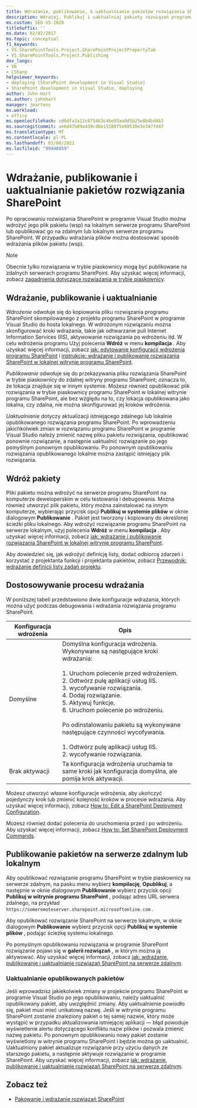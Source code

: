 ```yaml
---
title: Wdrażanie, publikowanie, & uaktualnianie pakietów rozwiązania SharePoint
description: Wdrażaj, Publikuj i uaktualniaj pakiety rozwiązań programu SharePoint. Dostosuj proces wdrażania. Publikowanie pakietów na serwerze zdalnym lub lokalnym.
ms.custom: SEO-VS-2020
titleSuffix: ''
ms.date: 02/02/2017
ms.topic: conceptual
f1_keywords:
- VS.SharePointTools.Project.SharePointProjectPropertyTab
- VS.SharePointTools.Project.Publishing
dev_langs:
- VB
- CSharp
helpviewer_keywords:
- deploying [SharePoint development in Visual Studio]
- SharePoint development in Visual Studio, deploying
author: John-Hart
ms.author: johnhart
manager: jmartens
ms.workload:
- office
ms.openlocfilehash: cd0dfa3a12c675463c46e93aa0d5b25e8b4bd4b2
ms.sourcegitcommit: ae6d47b09a439cd0e13180f5e89510e3e347fd47
ms.translationtype: MT
ms.contentlocale: pl-PL
ms.lasthandoff: 02/08/2021
ms.locfileid: "99948859"
---
```

# <a name="deploy-publish-and-upgrade-sharepoint-solution-packages"></a>Wdrażanie, publikowanie i uaktualnianie pakietów rozwiązania SharePoint
  Po opracowaniu rozwiązania SharePoint w programie Visual Studio można wdrożyć jego plik pakietu (wsp) na lokalnym serwerze programu SharePoint lub opublikować go na zdalnym lub lokalnym serwerze programu SharePoint. W przypadku wdrażania plików można dostosować sposób wdrażania plików pakietu (wsp).

> [!NOTE]
> Obecnie tylko rozwiązania w trybie piaskownicy mogą być publikowane na zdalnych serwerach programu SharePoint. Aby uzyskać więcej informacji, zobacz [zagadnienia dotyczące rozwiązania w trybie piaskownicy](../sharepoint/sandboxed-solution-considerations.md).

## <a name="deploy-publish-and-upgrade"></a>Wdrażanie, publikowanie i uaktualnianie
 *Wdrożenie* odwołuje się do kopiowania pliku rozwiązania programu SharePoint skompilowanego z projektu programu SharePoint w programie Visual Studio do hosta lokalnego. W wdrożonym rozwiązaniu można skonfigurować kroki wdrażania, takie jak odtwarzanie puli Internet Information Services (IIS), aktywowanie rozwiązania po wdrożeniu itd. W celu wdrożenia programu Użyj polecenia **Wdróż** w menu **kompilacja** . Aby uzyskać więcej informacji, zobacz [jak: edytowanie konfiguracji wdrożenia programu SharePoint](../sharepoint/how-to-edit-a-sharepoint-deployment-configuration.md) i [instrukcje: wdrażanie i publikowanie rozwiązania SharePoint w lokalnej witrynie programu SharePoint](../sharepoint/how-to-deploy-and-publish-a-sharepoint-solution-to-a-local-sharepoint-site.md).

 *Publikowanie* odwołuje się do przekazywania pliku rozwiązania SharePoint w trybie piaskownicy do zdalnej witryny programu SharePoint; oznacza to, że lokacja znajduje się w innym systemie. Możesz również opublikować plik rozwiązania w trybie piaskownicy programu SharePoint w lokalnej witrynie programu SharePoint, ale bez względu na to, czy lokacja opublikowana jako lokalna, czy zdalna, nie można skonfigurować jej kroków wdrożenia.

 *Uaktualnianie* dotyczy aktualizacji istniejącego zdalnego lub lokalnie opublikowanego rozwiązania programu SharePoint. Po wprowadzeniu jakichkolwiek zmian w rozwiązaniu programu SharePoint w programie Visual Studio należy zmienić nazwę pliku pakietu rozwiązania, opublikować ponownie rozwiązanie, a następnie uaktualnić rozwiązanie po jego pomyślnym ponownym opublikowaniu. Po ponownym opublikowaniu rozwiązania opublikowanego lokalnie można zastąpić istniejący plik rozwiązania.

## <a name="deploy-packages"></a>Wdróż pakiety
 Pliki pakietu można wdrożyć na serwerze programu SharePoint na komputerze deweloperskim w celu testowania i debugowania. Można również utworzyć plik pakietu, który można zainstalować na innym komputerze, wybierając przycisk opcji **Publikuj w systemie plików** w oknie dialogowym **Publikowanie** . Pakiet jest tworzony i kopiowany do określonej ścieżki pliku lokalnego. Aby wdrożyć rozwiązanie programu SharePoint na serwerze lokalnym, użyj polecenia **Wdróż** w menu **kompilacja** . Aby uzyskać więcej informacji, zobacz [jak: wdrażanie i publikowanie rozwiązania SharePoint w lokalnej witrynie programu SharePoint](../sharepoint/how-to-deploy-and-publish-a-sharepoint-solution-to-a-local-sharepoint-site.md).

 Aby dowiedzieć się, jak wdrożyć definicję listy, dodać odbiorcę zdarzeń i korzystać z projektanta funkcji i projektanta pakietów, zobacz [Przewodnik: wdrażanie definicji listy zadań projektu](../sharepoint/walkthrough-deploying-a-project-task-list-definition.md).

## <a name="customize-the-deployment-process"></a>Dostosowywanie procesu wdrażania
 W poniższej tabeli przedstawiono dwie konfiguracje wdrażania, których można użyć podczas debugowania i wdrażania rozwiązania programu SharePoint.

|Konfiguracja wdrożenia|Opis|
|------------------------------|-----------------|
|Domyślne|Domyślna konfiguracja wdrożenia. Wykonywane są następujące kroki wdrażania:<br /><br /> 1. Uruchom polecenie przed wdrożeniem.<br />2. Odtwórz pulę aplikacji usług IIS.<br />3. wycofywanie rozwiązania.<br />4. Dodaj rozwiązanie.<br />5. Aktywuj funkcje.<br />6. Uruchom polecenie po wdrożeniu.<br /><br /> Po odinstalowaniu pakietu są wykonywane następujące czynności wycofywania.<br /><br /> 1. Odtwórz pulę aplikacji usług IIS.<br />2. wycofywanie rozwiązania.|
|Brak aktywacji|Ta konfiguracja wdrożenia uruchamia te same kroki jak konfiguracja domyślna, ale pomija krok aktywacji.|

 Możesz utworzyć własne konfiguracje wdrożenia, aby ukończyć pojedynczy krok lub zmienić kolejność kroków w procesie wdrażania. Aby uzyskać więcej informacji, zobacz [How to: Edit a SharePoint Deployment Configuration](../sharepoint/how-to-edit-a-sharepoint-deployment-configuration.md).

 Możesz również dodać polecenia do uruchomienia przed i po wdrożeniu. Aby uzyskać więcej informacji, zobacz [How to: Set SharePoint Deployment Commands](../sharepoint/how-to-set-sharepoint-deployment-commands.md).

## <a name="publish-packages-to-a-remote-or-local-server"></a>Publikowanie pakietów na serwerze zdalnym lub lokalnym
 Aby opublikować rozwiązanie programu SharePoint w trybie piaskownicy na serwerze zdalnym, na pasku menu wybierz **kompilację**, **Opublikuj**, a następnie w oknie dialogowym **Publikowanie** wybierz przycisk opcji **Publikuj w witrynie programu SharePoint** , podając adres URL serwera zdalnego, na przykład `https://someremoteserver.sharepoint.microsoftonline.com` .

 Aby opublikować rozwiązanie SharePoint na serwerze lokalnym, w oknie dialogowym **Publikowanie** wybierz przycisk opcji **Publikuj w systemie plików** , podając ścieżkę systemu lokalnego.

 Po pomyślnym opublikowaniu rozwiązania w programie SharePoint rozwiązanie pojawi się w **galerii rozwiązań** , w którym można ją aktywować. Aby uzyskać więcej informacji, zobacz [jak: wdrażanie, publikowanie i uaktualnianie rozwiązań SharePoint na serwerze zdalnym](../sharepoint/how-to-deploy-publish-and-upgrade-sharepoint-solutions-on-a-remote-server.md).

### <a name="upgrade-published-packages"></a>Uaktualnianie opublikowanych pakietów
 Jeśli wprowadzisz jakiekolwiek zmiany w projekcie programu SharePoint w programie Visual Studio po jego opublikowaniu, należy uaktualnić opublikowany pakiet, aby uwzględnić zmiany. Aby uaktualnienie powiodło się, pakiet musi mieć unikatową nazwę. Jeśli w witrynie programu SharePoint zostanie znaleziony pakiet o tej samej nazwie, który może wystąpić w przypadku aktualizowania istniejącej aplikacji — błąd powoduje wyświetlenie alertu dotyczącego konfliktu nazw plików i pozwala zmienić nazwę pakietu. Po ponownym opublikowaniu nowy pakiet zostanie wyświetlony w witrynie programu SharePoint i będzie można go uaktualnić. Uaktualniony pakiet aktualizuje rozwiązanie przy użyciu danych ze starszego pakietu, a następnie aktywuje rozwiązanie w programie SharePoint. Aby uzyskać więcej informacji, zobacz [jak: wdrażanie, publikowanie i uaktualnianie rozwiązań SharePoint na serwerze zdalnym](../sharepoint/how-to-deploy-publish-and-upgrade-sharepoint-solutions-on-a-remote-server.md).

## <a name="see-also"></a>Zobacz też
- [Pakowanie i wdrażanie rozwiązań SharePoint](../sharepoint/packaging-and-deploying-sharepoint-solutions.md)
